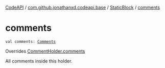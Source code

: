 [CodeAPI](../../index.md) / [com.github.jonathanxd.codeapi.base](../index.md) / [StaticBlock](index.md) / [comments](.)

# comments

`val comments: `[`Comments`](../../com.github.jonathanxd.codeapi.base.comment/-comments/index.md)

Overrides [CommentHolder.comments](../../com.github.jonathanxd.codeapi.base.comment/-comment-holder/comments.md)

All comments inside this holder.


